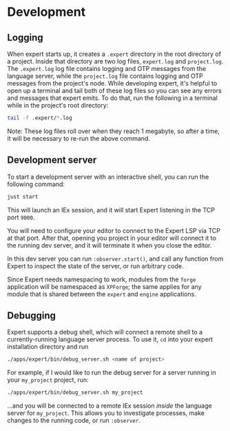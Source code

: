 # Development

## Logging

When expert starts up, it creates a `.expert` directory in the root
directory of a project. Inside that directory are two log files,
`expert.log` and `project.log`. The `.expert.log` log file contains
logging and OTP messages from the language server, while the
`project.log` file contains logging and OTP messages from the
project's node. While developing expert, it's helpful to open up a
terminal and tail both of these log files so you can see any errors
and messages that expert emits. To do that, run the following in a
terminal while in the project's root directory:

```sh
tail -f .expert/*.log
```

Note: These log files roll over when they reach 1 megabyte, so after a
time, it will be necessary to re-run the above command.

## Development server

To start a development server with an interactive shell, you can run the
following command:

```sh
just start
```

This will launch an IEx session, and it will start Expert listening
in the TCP port `9000`.

You will need to configure your editor to connect to the Expert LSP
via TCP at that port. After that, opening you project in your editor
will connect it to the running dev server, and it will terminate it
when you close the editor.

In this dev server you can run `:observer.start()`, and call any
function from Expert to inspect the state of the server, or run
arbitrary code.

Since Expert needs namespacing to work, modules from the `forge`
application will be namespaced as `XPForge`; the same applies for
any module that is shared between the `expert` and `engine`
applications.

## Debugging

Expert supports a debug shell, which will connect a remote shell to a
currently-running language server process. To use it, `cd` into your expert
installation directory and run

```sh
./apps/expert/bin/debug_server.sh <name of project>
```

For example, if I would like to run the debug server for a server running in
your `my_project` project, run:

```sh
./apps/expert/bin/debug_server.sh my_project
```

...and you will be connected to a remote IEx session _inside_ the language
server for `my_project`. This allows you to investigate processes, make changes
to the running code, or run `:observer`.
